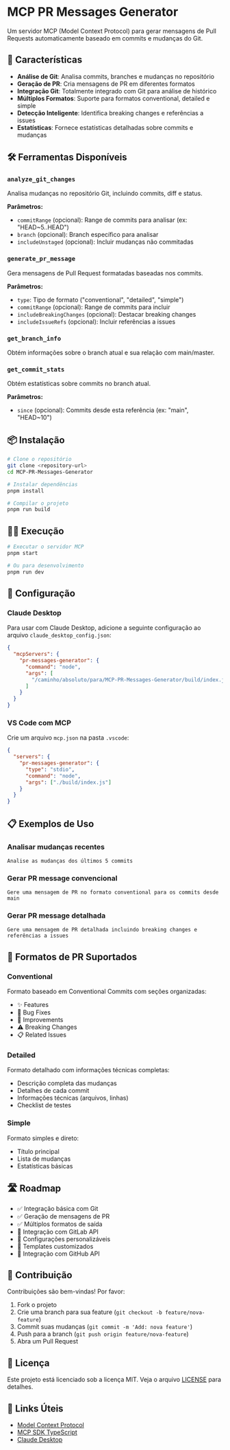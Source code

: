 # MCP PR Messages Generator

Um servidor MCP (Model Context Protocol) para gerar mensagens de Pull Requests automaticamente baseado em commits e mudanças do Git.

## 🚀 Características

- **Análise de Git**: Analisa commits, branches e mudanças no repositório
- **Geração de PR**: Cria mensagens de PR em diferentes formatos
- **Integração Git**: Totalmente integrado com Git para análise de histórico
- **Múltiplos Formatos**: Suporte para formatos conventional, detailed e simple
- **Detecção Inteligente**: Identifica breaking changes e referências a issues
- **Estatísticas**: Fornece estatísticas detalhadas sobre commits e mudanças

## 🛠️ Ferramentas Disponíveis

### `analyze_git_changes`

Analisa mudanças no repositório Git, incluindo commits, diff e status.

**Parâmetros:**

- `commitRange` (opcional): Range de commits para analisar (ex: "HEAD~5..HEAD")
- `branch` (opcional): Branch específico para analisar
- `includeUnstaged` (opcional): Incluir mudanças não commitadas

### `generate_pr_message`

Gera mensagens de Pull Request formatadas baseadas nos commits.

**Parâmetros:**

- `type`: Tipo de formato ("conventional", "detailed", "simple")
- `commitRange` (opcional): Range de commits para incluir
- `includeBreakingChanges` (opcional): Destacar breaking changes
- `includeIssueRefs` (opcional): Incluir referências a issues

### `get_branch_info`

Obtém informações sobre o branch atual e sua relação com main/master.

### `get_commit_stats`

Obtém estatísticas sobre commits no branch atual.

**Parâmetros:**

- `since` (opcional): Commits desde esta referência (ex: "main", "HEAD~10")

## 📦 Instalação

```bash
# Clone o repositório
git clone <repository-url>
cd MCP-PR-Messages-Generator

# Instalar dependências
pnpm install

# Compilar o projeto
pnpm run build
```

## 🏃‍♂️ Execução

```bash
# Executar o servidor MCP
pnpm start

# Ou para desenvolvimento
pnpm run dev
```

## 🔧 Configuração

### Claude Desktop

Para usar com Claude Desktop, adicione a seguinte configuração ao arquivo `claude_desktop_config.json`:

```json
{
  "mcpServers": {
    "pr-messages-generator": {
      "command": "node",
      "args": [
        "/caminho/absoluto/para/MCP-PR-Messages-Generator/build/index.js"
      ]
    }
  }
}
```

### VS Code com MCP

Crie um arquivo `mcp.json` na pasta `.vscode`:

```json
{
  "servers": {
    "pr-messages-generator": {
      "type": "stdio",
      "command": "node",
      "args": ["./build/index.js"]
    }
  }
}
```

## 📋 Exemplos de Uso

### Analisar mudanças recentes

```
Analise as mudanças dos últimos 5 commits
```

### Gerar PR message convencional

```
Gere uma mensagem de PR no formato conventional para os commits desde main
```

### Gerar PR message detalhada

```
Gere uma mensagem de PR detalhada incluindo breaking changes e referências a issues
```

## 🔄 Formatos de PR Suportados

### Conventional

Formato baseado em Conventional Commits com seções organizadas:

- ✨ Features
- 🐛 Bug Fixes
- 🔧 Improvements
- ⚠️ Breaking Changes
- 📋 Related Issues

### Detailed

Formato detalhado com informações técnicas completas:

- Descrição completa das mudanças
- Detalhes de cada commit
- Informações técnicas (arquivos, linhas)
- Checklist de testes

### Simple

Formato simples e direto:

- Título principal
- Lista de mudanças
- Estatísticas básicas

## 🛣️ Roadmap

- ✅ Integração básica com Git
- ✅ Geração de mensagens de PR
- ✅ Múltiplos formatos de saída
- 🔄 Integração com GitLab API
- 🔄 Configurações personalizáveis
- 🔄 Templates customizados
- 🔄 Integração com GitHub API

## 🤝 Contribuição

Contribuições são bem-vindas! Por favor:

1. Fork o projeto
2. Crie uma branch para sua feature (`git checkout -b feature/nova-feature`)
3. Commit suas mudanças (`git commit -m 'Add: nova feature'`)
4. Push para a branch (`git push origin feature/nova-feature`)
5. Abra um Pull Request

## 📄 Licença

Este projeto está licenciado sob a licença MIT. Veja o arquivo [LICENSE](LICENSE) para detalhes.

## 🔗 Links Úteis

- [Model Context Protocol](https://modelcontextprotocol.io/)
- [MCP SDK TypeScript](https://github.com/modelcontextprotocol/typescript-sdk)
- [Claude Desktop](https://claude.ai/download)

